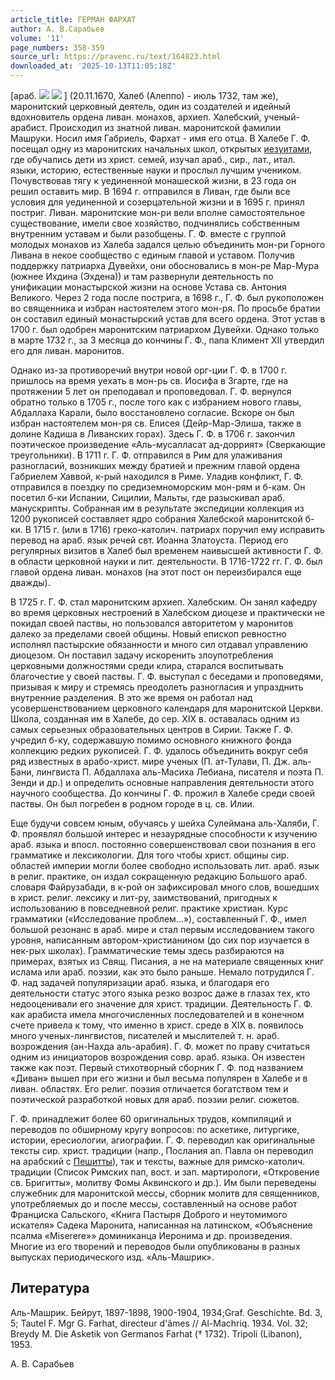 ```yaml
---
article_title: ГЕРМАН ФАРХАТ
author: А. В.Сарабьев
volume: '11'
page_numbers: 358-359
source_url: https://pravenc.ru/text/164823.html
downloaded_at: '2025-10-13T11:05:18Z'
---
```


[араб. 
![](<https://pravenc.ru/char/26272/xd3xbbBxbfjU /image.png>) ![](<https://pravenc.ru/char/26272/ xd1BYjxaf/image.png>) ] (20.11.1670, Халеб (Алеппо) - июль 1732, там же), маронитский церковный деятель, один из создателей и идейный вдохновитель ордена ливан. монахов, архиеп. Халебский, ученый-арабист. Происходил из знатной ливан. маронитской фамилии Машруки. Носил имя Габриель, Фархат - имя его отца. В Халебе Г. Ф. посещал одну из маронитских начальных школ, открытых [иезуитами](https://pravenc.ru/text/иезуитами.html), где обучались дети из христ. семей, изучал араб., сир., лат., итал. языки, историю, естественные науки и прослыл лучшим учеником. Почувствовав тягу к уединенной монашеской жизни, в 23 года он решил оставить мир. В 1694 г. отправился в Ливан, где были все условия для уединенной и созерцательной жизни и в 1695 г. принял постриг. Ливан. маронитские мон-ри вели вполне самостоятельное существование, имели свое хозяйство, подчинялись собственным внутренним уставам и были разобщены. Г. Ф. вместе с группой молодых монахов из Халеба задался целью объединить мон-ри Горного Ливана в некое сообщество с единым главой и уставом. Получив поддержку патриарха Дувейхи, они обосновались в мон-ре Мар-Мура (южнее Ихдина (Эхдена)) и там развернули деятельность по унификации монастырской жизни на основе Устава св. Антония Великого. Через 2 года после пострига, в 1698 г., Г. Ф. был рукоположен во священника и избран настоятелем этого мон-ря. По просьбе братии он составил единый монастырский устав для всего ордена. Этот устав в 1700 г. был одобрен маронитским патриархом Дувейхи. Однако только в марте 1732 г., за 3 месяца до кончины Г. Ф., папа Климент XII утвердил его для ливан. маронитов.

Однако из-за противоречий внутри новой орг-ции Г. Ф. в 1700 г. пришлось на время уехать в мон-рь св. Иосифа в Згарте, где на протяжении 5 лет он преподавал и проповедовал. Г. Ф. вернулся обратно только в 1705 г., после того как с избранием нового главы, Абдаллаха Карали, было восстановлено согласие. Вскоре он был избран настоятелем мон-ря св. Елисея (Дейр-Мар-Элиша, также в долине Кадиша в Ливанских горах). Здесь Г. Ф. в 1706 г. закончил поэтическое произведение «Аль-мусалласат ад-доррият» (Сверкающие треугольники). В 1711 г. Г. Ф. отправился в Рим для улаживания разногласий, возникших между братией и прежним главой ордена Габриелем Хаввой, к-рый находился в Риме. Уладив конфликт, Г. Ф. отправился в поездку по средиземноморским мон-рям и б-кам. Он посетил б-ки Испании, Сицилии, Мальты, где разыскивал араб. манускрипты. Собранная им в результате экспедиции коллекция из 1200 рукописей составляет ядро собрания Халебской маронитской б-ки. В 1715 г. (или в 1716) греко-католич. патриарх поручил ему исправить перевод на араб. язык речей свт. Иоанна Златоуста. Период его регулярных визитов в Халеб был временем наивысшей активности Г. Ф. в области церковной науки и лит. деятельности. В 1716-1722 гг. Г. Ф. был главой ордена ливан. монахов (на этот пост он переизбирался еще дважды).

В 1725 г. Г. Ф. стал маронитским архиеп. Халебским. Он занял кафедру во время церковных нестроений в Халебском диоцезе и практически не покидал своей паствы, но пользовался авторитетом у маронитов далеко за пределами своей общины. Новый епископ ревностно исполнял пастырские обязанности и много сил отдавал управлению диоцезом. Он поставил задачу искоренить злоупотребления церковными должностями среди клира, старался воспитывать благочестие у своей паствы. Г. Ф. выступал с беседами и проповедями, призывая к миру и стремясь преодолеть разногласия и упразднить внутренние разделения. В это же время он работал над усовершенствованием церковного календаря для маронитской Церкви. Школа, созданная им в Халебе, до сер. XIX в. оставалась одним из самых серьезных образовательных центров в Сирии. Также Г. Ф. учредил б-ку, содержавшую помимо основного книжного фонда коллекцию редких рукописей. Г. Ф. удалось объединить вокруг себя ряд известных в арабо-христ. мире ученых (П. ат-Тулави, П. Дж. аль-Бани, лингвиста П. Абдаллаха аль-Масиха Лебиана, писателя и поэта П. Зенди и др.) и определить основные направления деятельности этого научного сообщества. До кончины Г. Ф. прожил в Халебе среди своей паствы. Он был погребен в родном городе в ц. св. Илии.

Еще будучи совсем юным, обучаясь у шейха Сулеймана аль-Халяби, Г. Ф. проявлял большой интерес и незаурядные способности к изучению араб. языка и впосл. постоянно совершенствовал свои познания в его грамматике и лексикологии. Для того чтобы христ. общины сир. областей империи могли более свободно использовать лит. араб. язык в религ. практике, он издал сокращенную редакцию Большого араб. словаря Файрузабади, в к-рой он зафиксировал много слов, вошедших в христ. религ. лексику и лит-ру, заимствований, пригодных к использованию в повседневной религ. практике христиан. Курс грамматики («Исследование проблем…»), составленный Г. Ф., имел большой резонанс в араб. мире и стал первым исследованием такого уровня, написанным автором-христианином (до сих пор изучается в нек-рых школах). Грамматические темы здесь разбираются на примерах, взятых из Свящ. Писания, а не на материале священных книг ислама или араб. поэзии, как это было раньше. Немало потрудился Г. Ф. над задачей популяризации араб. языка, и благодаря его деятельности статус этого языка резко возрос даже в глазах тех, кто недооценивали его значение для христ. традиции. Деятельность Г. Ф. как арабиста имела многочисленных последователей и в конечном счете привела к тому, что именно в христ. среде в XIX в. появилось много ученых-лингвистов, писателей и мыслителей т. н. араб. возрождения (ан-Нахда аль-арабия). Г. Ф. может по праву считаться одним из инициаторов возрождения совр. араб. языка. Он известен также как поэт. Первый стихотворный сборник Г. Ф. под названием «Диван» вышел при его жизни и был весьма популярен в Халебе и в ливан. областях. Его религ. поэзия отличается богатством тем и поэтической разработкой новых для араб. поэзии религ. сюжетов.

Г. Ф. принадлежит более 60 оригинальных трудов, компиляций и переводов по обширному кругу вопросов: по аскетике, литургике, истории, ересиологии, агиографии. Г. Ф. переводил как оригинальные тексты сир. христ. традиции (напр., Послания ап. Павла он переводил на арабский с [Пешитты](https://pravenc.ru/text/Пешитты.html)), так и тексты, важные для римско-католич. традиции (Список Римских пап, вост. и зап. мартирологи, «Откровение св. Бригитты», молитву Фомы Аквинского и др.). Им были переведены служебник для маронитской мессы, сборник молитв для священников, употребляемых до и после мессы, составленный на основе работ Франциска Сальского, «Книга Пастыря Доброго и неутомимого искателя» Садека Маронита, написанная на латинском, «Объяснение псалма «Miserere»» доминиканца Иеронима и др. произведения. Многие из его творений и переводов были опубликованы в разных выпусках периодического изд. «Аль-Машрик».

## Литература

Аль-Машрик. Бейрут, 1897-1898, 1900-1904, 1934;Graf. Geschichte. Bd. 3, 5; Tautel F. Mgr G. Farhat, directeur d'âmes // Al-Machriq. 1934. Vol. 32; Breydy M. Die Asketik von Germanos Farhat († 1732). Tripoli (Libanon), 1953.

А. В.  Сарабьев
